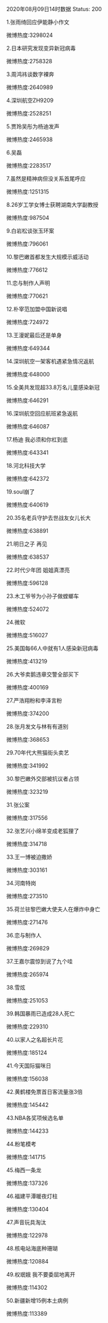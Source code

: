 2020年08月09日14时数据
Status: 200

1.张雨绮回应伊能静小作文

微博热度:3298024

2.日本研究发现变异新冠病毒

微博热度:2758328

3.周鸿祎谈数字裸奔

微博热度:2640989

4.深圳航空ZH9209

微博热度:2528251

5.贾玲吴彤为杨迪发声

微博热度:2465938

6.吴磊

微博热度:2283517

7.虽然是精神病但没关系首尾呼应

微博热度:1251315

8.26岁工学女博士获聘湖南大学副教授

微博热度:987504

9.白岩松谈张玉环案

微博热度:796061

10.黎巴嫩首都发生大规模示威活动

微博热度:776612

11.恋与制作人声明

微博热度:770621

12.朴宰范加盟中国新说唱

微博热度:724972

13.王漫妮最后还是单身

微博热度:649344

14.深圳航空一架客机遇紧急情况返航

微博热度:648000

15.全美共发现超33.8万名儿童感染新冠

微博热度:646291

16.深圳航空回应航班紧急返航

微博热度:646087

17.杨迪 我必须和你杠到底

微博热度:643341

18.河北科技大学

微博热度:642372

19.soul崩了

微博热度:640619

20.35名老兵守护去世战友女儿长大

微博热度:638891

21.明日之子 再见

微博热度:638537

22.时代少年团 姐姐真漂亮

微博热度:596128

23.木工爷爷为小孙子做螳螂车

微博热度:524072

24.微软

微博热度:516027

25.美国每66人中就有1人感染新冠病毒

微博热度:413219

26.大爷卖鹅违章交警全部买下

微博热度:400169

27.严浩翔粉和李泽言粉

微博热度:374200

28.张月发文与林有有道别

微博热度:368653

29.70年代大熊猫街头卖艺

微博热度:341992

30.黎巴嫩外交部被抗议者占领

微博热度:323219

31.张公案

微博热度:317556

32.张艺兴小绵羊变成老狐狸了

微博热度:314718

33.王一博被迫撒娇

微博热度:303161

34.河南特岗

微博热度:273510

35.荷兰驻黎巴嫩大使夫人在爆炸中身亡

微博热度:271476

36.恋与制作人

微博热度:269829

37.王嘉尔震惊到说了九个哇

微博热度:265974

38.雪炫

微博热度:251053

39.韩国暴雨已造成28人死亡

微博热度:229310

40.以家人之名超长片花

微博热度:185124

41.今天国际猫咪日

微博热度:156038

42.黄鹤楼免票首日客流量涨3倍

微博热度:145442

43.NBA各奖项候选名单

微博热度:144233

44.粉笔模考

微博热度:141715

45.梅西一条龙

微博热度:137326

46.福建平潭暖夜灯柱

微博热度:130404

47.声音玩具淘汰

微博热度:122978

48.核电站海底种珊瑚

微博热度:120884

49.权珉娥 我不要委屈地离开

微博热度:114302

50.新疆新增15例本土病例

微博热度:113389


